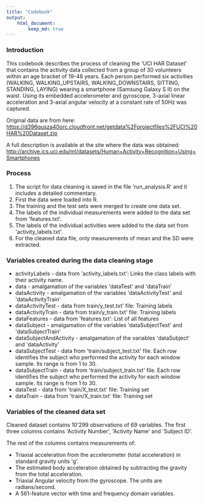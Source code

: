 ```yaml
---
title: "Codebook"
output: 
    html_document:
        keep_md: true
---
```


### Introduction

This codebook describes the process of cleaning the 'UCI HAR Dataset' that contains the activity data collected from a group of 30 volunteers within an age bracket of 19-48 years.
Each person performed six activities (WALKING, WALKING_UPSTAIRS, WALKING_DOWNSTAIRS, SITTING, STANDING, LAYING) wearing a smartphone (Samsung Galaxy S II) on the waist. Using its embedded accelerometer and gyroscope, 3-axial linear acceleration and 3-axial angular velocity at a constant rate of 50Hz was captured.

Original data are from here:
https://d396qusza40orc.cloudfront.net/getdata%2Fprojectfiles%2FUCI%20HAR%20Dataset.zip 

A full description is available at the site where the data was obtained:
http://archive.ics.uci.edu/ml/datasets/Human+Activity+Recognition+Using+Smartphones 

### Process
1. The script for data cleaning is saved in the file 'run_analysis.R' and it includes a detailed commentary.
2. First the data were loaded into R.
3. The training and the test sets were merged to create one data set.
4. The labels of the individual measurements were added to the data set from 'features.txt'.
5. The labels of the individual activities were added to the data set from 'activity_labels.txt'.
6. For the cleaned data file, only measurements of mean and the SD were extracted.

### Variables created during the data cleaning stage
* activityLabels - data from 'activity_labels.txt': Links the class labels with their activity name.
* data - amalgamation of the variables 'dataTest' and 'dataTrain'
* dataActivity - amalgamation of the variables 'dataActivityTest' and 'dataActivityTrain'
* dataActivityTest - data from train/y_test.txt' file: Training labels
* dataActivityTrain - data from train/y_train.txt' file: Training labels
* dataFeatures - data from 'features.txt': List of all features
* dataSubject - amalgamation of the variables 'dataSubjectTest' and 'dataSubjectTrain'
* dataSubjectAndActivity - amalgamation of the variables 'dataSubject' and 'dataActivity'
* dataSubjectTest - data from 'train/subject_test.txt' file. Each row identifies the subject who performed the activity for each window sample. Its range is from 1 to 30.
* dataSubjectTrain - data from 'train/subject_train.txt' file. Each row identifies the subject who performed the activity for each window sample. Its range is from 1 to 30.
* dataTest - data from 'train/X_test.txt' file: Training set
* dataTrain - data from 'train/X_train.txt' file: Training set

### Variables of the cleaned data set
Cleaned dataset contains 10'299 observations of 69 variables. The first three columns contains 'Activity Number', 'Activity Name' and 'Subject ID'.

The rest of the columns contains measurements of:
* Triaxial acceleration from the accelerometer (total acceleration) in standard gravity units 'g'.  
* The estimated body acceleration obtained by subtracting the gravity from the total acceleration.
* Triaxial Angular velocity from the gyroscope. The units are radians/second.
* A 561-feature vector with time and frequency domain variables.
